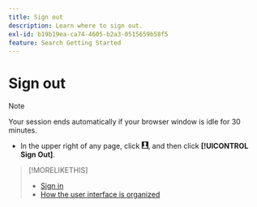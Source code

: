 ```yaml
---
title: Sign out
description: Learn where to sign out.
exl-id: b19b19ea-ca74-4605-b2a3-0515659b58f5
feature: Search Getting Started
---
```

# Sign out

>[!NOTE]
>
>Your session ends automatically if your browser window is idle for 30 minutes.

* In the upper right of any page, click ![User profile](/help/search-social-commerce/assets/user-profile.png "User profile"), and then click **[!UICONTROL Sign Out]**.

>[!MORELIKETHIS]
>
>* [Sign in](log-in.md)
>* [How the user interface is organized](user-interface.md)
